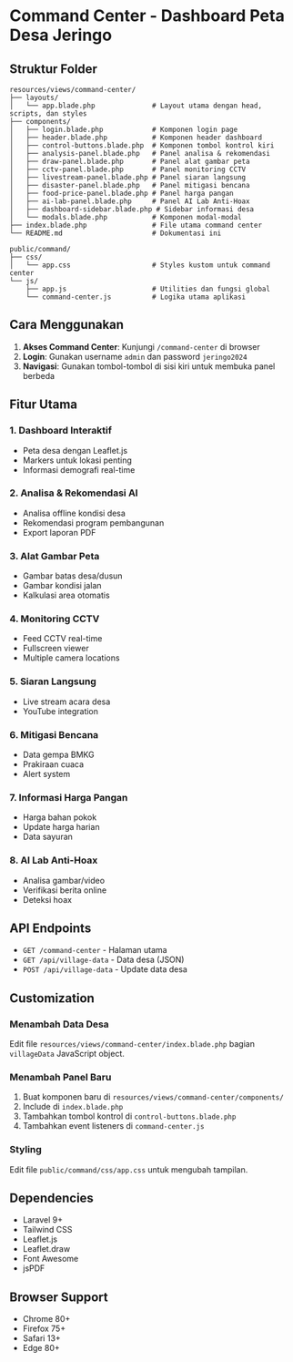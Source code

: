 # Command Center - Dashboard Peta Desa Jeringo

## Struktur Folder

```
resources/views/command-center/
├── layouts/
│   └── app.blade.php              # Layout utama dengan head, scripts, dan styles
├── components/
│   ├── login.blade.php            # Komponen login page
│   ├── header.blade.php           # Komponen header dashboard
│   ├── control-buttons.blade.php  # Komponen tombol kontrol kiri
│   ├── analysis-panel.blade.php   # Panel analisa & rekomendasi
│   ├── draw-panel.blade.php       # Panel alat gambar peta
│   ├── cctv-panel.blade.php       # Panel monitoring CCTV
│   ├── livestream-panel.blade.php # Panel siaran langsung
│   ├── disaster-panel.blade.php   # Panel mitigasi bencana
│   ├── food-price-panel.blade.php # Panel harga pangan
│   ├── ai-lab-panel.blade.php     # Panel AI Lab Anti-Hoax
│   ├── dashboard-sidebar.blade.php # Sidebar informasi desa
│   └── modals.blade.php           # Komponen modal-modal
├── index.blade.php                # File utama command center
└── README.md                      # Dokumentasi ini

public/command/
├── css/
│   └── app.css                    # Styles kustom untuk command center
└── js/
    ├── app.js                     # Utilities dan fungsi global
    └── command-center.js          # Logika utama aplikasi
```

## Cara Menggunakan

1. **Akses Command Center**: Kunjungi `/command-center` di browser
2. **Login**: Gunakan username `admin` dan password `jeringo2024`
3. **Navigasi**: Gunakan tombol-tombol di sisi kiri untuk membuka panel berbeda

## Fitur Utama

### 1. Dashboard Interaktif
- Peta desa dengan Leaflet.js
- Markers untuk lokasi penting
- Informasi demografi real-time

### 2. Analisa & Rekomendasi AI
- Analisa offline kondisi desa
- Rekomendasi program pembangunan
- Export laporan PDF

### 3. Alat Gambar Peta
- Gambar batas desa/dusun
- Gambar kondisi jalan
- Kalkulasi area otomatis

### 4. Monitoring CCTV
- Feed CCTV real-time
- Fullscreen viewer
- Multiple camera locations

### 5. Siaran Langsung
- Live stream acara desa
- YouTube integration

### 6. Mitigasi Bencana
- Data gempa BMKG
- Prakiraan cuaca
- Alert system

### 7. Informasi Harga Pangan
- Harga bahan pokok
- Update harga harian
- Data sayuran

### 8. AI Lab Anti-Hoax
- Analisa gambar/video
- Verifikasi berita online
- Deteksi hoax

## API Endpoints

- `GET /command-center` - Halaman utama
- `GET /api/village-data` - Data desa (JSON)
- `POST /api/village-data` - Update data desa

## Customization

### Menambah Data Desa
Edit file `resources/views/command-center/index.blade.php` bagian `villageData` JavaScript object.

### Menambah Panel Baru
1. Buat komponen baru di `resources/views/command-center/components/`
2. Include di `index.blade.php`
3. Tambahkan tombol kontrol di `control-buttons.blade.php`
4. Tambahkan event listeners di `command-center.js`

### Styling
Edit file `public/command/css/app.css` untuk mengubah tampilan.

## Dependencies

- Laravel 9+
- Tailwind CSS
- Leaflet.js
- Leaflet.draw
- Font Awesome
- jsPDF

## Browser Support

- Chrome 80+
- Firefox 75+
- Safari 13+
- Edge 80+
